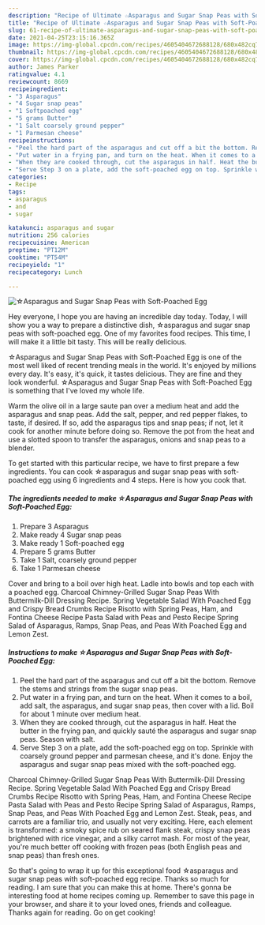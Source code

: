 ```yaml
---
description: "Recipe of Ultimate ☆Asparagus and Sugar Snap Peas with Soft-Poached Egg"
title: "Recipe of Ultimate ☆Asparagus and Sugar Snap Peas with Soft-Poached Egg"
slug: 61-recipe-of-ultimate-asparagus-and-sugar-snap-peas-with-soft-poached-egg
date: 2021-04-25T23:15:16.365Z
image: https://img-global.cpcdn.com/recipes/4605404672688128/680x482cq70/asparagus-and-sugar-snap-peas-with-soft-poached-egg-recipe-main-photo.jpg
thumbnail: https://img-global.cpcdn.com/recipes/4605404672688128/680x482cq70/asparagus-and-sugar-snap-peas-with-soft-poached-egg-recipe-main-photo.jpg
cover: https://img-global.cpcdn.com/recipes/4605404672688128/680x482cq70/asparagus-and-sugar-snap-peas-with-soft-poached-egg-recipe-main-photo.jpg
author: James Parker
ratingvalue: 4.1
reviewcount: 8669
recipeingredient:
- "3 Asparagus"
- "4 Sugar snap peas"
- "1 Softpoached egg"
- "5 grams Butter"
- "1 Salt coarsely ground pepper"
- "1 Parmesan cheese"
recipeinstructions:
- "Peel the hard part of the asparagus and cut off a bit the bottom. Remove the stems and strings from the sugar snap peas."
- "Put water in a frying pan, and turn on the heat. When it comes to a boil, add salt, the asparagus, and sugar snap peas, then cover with a lid. Boil for about 1 minute over medium heat."
- "When they are cooked through, cut the asparagus in half. Heat the butter in the frying pan, and quickly sauté the asparagus and sugar snap peas. Season with salt."
- "Serve Step 3 on a plate, add the soft-poached egg on top. Sprinkle with coarsely ground pepper and parmesan cheese, and it&#39;s done. Enjoy the asparagus and sugar snap peas mixed with the soft-poached egg."
categories:
- Recipe
tags:
- asparagus
- and
- sugar

katakunci: asparagus and sugar 
nutrition: 256 calories
recipecuisine: American
preptime: "PT12M"
cooktime: "PT54M"
recipeyield: "1"
recipecategory: Lunch

---
```



![☆Asparagus and Sugar Snap Peas with Soft-Poached Egg](https://img-global.cpcdn.com/recipes/4605404672688128/680x482cq70/asparagus-and-sugar-snap-peas-with-soft-poached-egg-recipe-main-photo.jpg)

Hey everyone, I hope you are having an incredible day today. Today, I will show you a way to prepare a distinctive dish, ☆asparagus and sugar snap peas with soft-poached egg. One of my favorites food recipes. This time, I will make it a little bit tasty. This will be really delicious.

☆Asparagus and Sugar Snap Peas with Soft-Poached Egg is one of the most well liked of recent trending meals in the world. It's enjoyed by millions every day. It's easy, it's quick, it tastes delicious. They are fine and they look wonderful. ☆Asparagus and Sugar Snap Peas with Soft-Poached Egg is something that I've loved my whole life.

Warm the olive oil in a large saute pan over a medium heat and add the asparagus and snap peas. Add the salt, pepper, and red pepper flakes, to taste, if desired. If so, add the asparagus tips and snap peas; if not, let it cook for another minute before doing so. Remove the pot from the heat and use a slotted spoon to transfer the asparagus, onions and snap peas to a blender.


To get started with this particular recipe, we have to first prepare a few ingredients. You can cook ☆asparagus and sugar snap peas with soft-poached egg using 6 ingredients and 4 steps. Here is how you cook that.

<!--inarticleads1-->

##### The ingredients needed to make ☆Asparagus and Sugar Snap Peas with Soft-Poached Egg:

1. Prepare 3 Asparagus
1. Make ready 4 Sugar snap peas
1. Make ready 1 Soft-poached egg
1. Prepare 5 grams Butter
1. Take 1 Salt, coarsely ground pepper
1. Take 1 Parmesan cheese


Cover and bring to a boil over high heat. Ladle into bowls and top each with a poached egg. Charcoal Chimney-Grilled Sugar Snap Peas With Buttermilk-Dill Dressing Recipe. Spring Vegetable Salad With Poached Egg and Crispy Bread Crumbs Recipe Risotto with Spring Peas, Ham, and Fontina Cheese Recipe Pasta Salad with Peas and Pesto Recipe Spring Salad of Asparagus, Ramps, Snap Peas, and Peas With Poached Egg and Lemon Zest. 

<!--inarticleads2-->

##### Instructions to make ☆Asparagus and Sugar Snap Peas with Soft-Poached Egg:

1. Peel the hard part of the asparagus and cut off a bit the bottom. Remove the stems and strings from the sugar snap peas.
1. Put water in a frying pan, and turn on the heat. When it comes to a boil, add salt, the asparagus, and sugar snap peas, then cover with a lid. Boil for about 1 minute over medium heat.
1. When they are cooked through, cut the asparagus in half. Heat the butter in the frying pan, and quickly sauté the asparagus and sugar snap peas. Season with salt.
1. Serve Step 3 on a plate, add the soft-poached egg on top. Sprinkle with coarsely ground pepper and parmesan cheese, and it&#39;s done. Enjoy the asparagus and sugar snap peas mixed with the soft-poached egg.


Charcoal Chimney-Grilled Sugar Snap Peas With Buttermilk-Dill Dressing Recipe. Spring Vegetable Salad With Poached Egg and Crispy Bread Crumbs Recipe Risotto with Spring Peas, Ham, and Fontina Cheese Recipe Pasta Salad with Peas and Pesto Recipe Spring Salad of Asparagus, Ramps, Snap Peas, and Peas With Poached Egg and Lemon Zest. Steak, peas, and carrots are a familiar trio, and usually not very exciting. Here, each element is transformed: a smoky spice rub on seared flank steak, crispy snap peas brightened with rice vinegar, and a silky carrot mash. For most of the year, you&#39;re much better off cooking with frozen peas (both English peas and snap peas) than fresh ones. 

So that's going to wrap it up for this exceptional food ☆asparagus and sugar snap peas with soft-poached egg recipe. Thanks so much for reading. I am sure that you can make this at home. There's gonna be interesting food at home recipes coming up. Remember to save this page in your browser, and share it to your loved ones, friends and colleague. Thanks again for reading. Go on get cooking!
